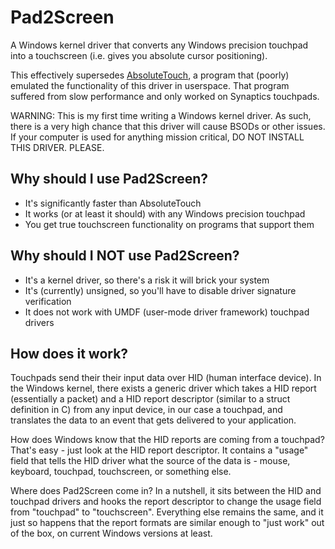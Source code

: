 # Pad2Screen

A Windows kernel driver that converts any Windows precision touchpad into a
touchscreen (i.e. gives you absolute cursor positioning).

This effectively supersedes [AbsoluteTouch](https://github.com/apsun/AbsoluteTouch),
a program that (poorly) emulated the functionality of this driver in
userspace. That program suffered from slow performance and only worked on
Synaptics touchpads.

WARNING: This is my first time writing a Windows kernel driver. As such,
there is a very high chance that this driver will cause BSODs or other issues.
If your computer is used for anything mission critical, DO NOT INSTALL THIS
DRIVER. PLEASE.

## Why should I use Pad2Screen?

- It's significantly faster than AbsoluteTouch
- It works (or at least it should) with any Windows precision touchpad
- You get true touchscreen functionality on programs that support them

## Why should I NOT use Pad2Screen?

- It's a kernel driver, so there's a risk it will brick your system
- It's (currently) unsigned, so you'll have to disable driver signature verification
- It does not work with UMDF (user-mode driver framework) touchpad drivers

## How does it work?

Touchpads send their their input data over HID (human interface device).
In the Windows kernel, there exists a generic driver which takes a HID report
(essentially a packet) and a HID report descriptor (similar to a struct
definition in C) from any input device, in our case a touchpad, and
translates the data to an event that gets delivered to your application.

How does Windows know that the HID reports are coming from a touchpad?
That's easy - just look at the HID report descriptor. It contains a "usage"
field that tells the HID driver what the source of the data is - mouse,
keyboard, touchpad, touchscreen, or something else.

Where does Pad2Screen come in? In a nutshell, it sits between the HID and
touchpad drivers and hooks the report descriptor to change the usage field
from "touchpad" to "touchscreen". Everything else remains the same, and it
just so happens that the report formats are similar enough to "just work" out
of the box, on current Windows versions at least.
